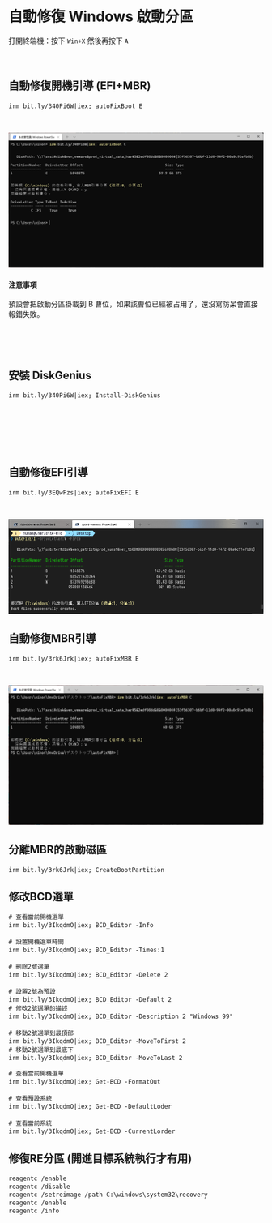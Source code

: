 自動修復 Windows 啟動分區
===

打開終端機：按下 `Win+X` 然後再按下 `A`   
</br></br>

## 自動修復開機引導 (EFI+MBR)
```
irm bit.ly/340Pi6W|iex; autoFixBoot E
```
</br>

![](img/autoFixBoot-MBR.png)


#### 注意事項
預設會把啟動分區掛載到 B 曹位，如果該曹位已經被占用了，還沒寫防呆會直接報錯失敗。




</br></br></br>

## 安裝 DiskGenius
```
irm bit.ly/340Pi6W|iex; Install-DiskGenius
```






</br></br></br></br></br>

## 自動修復EFI引導
```
irm bit.ly/3EQwFzs|iex; autoFixEFI E
```
</br>

![](img/autoFixEFI.png)


## 自動修復MBR引導
```
irm bit.ly/3rk6Jrk|iex; autoFixMBR E
```
</br>

![](img/autoFixMBR.png)


## 分離MBR的啟動磁區
```
irm bit.ly/3rk6Jrk|iex; CreateBootPartition
```

## 修改BCD選單
```
# 查看當前開機選單
irm bit.ly/3IkqdmO|iex; BCD_Editor -Info

# 設置開機選單時間
irm bit.ly/3IkqdmO|iex; BCD_Editor -Times:1

# 刪除2號選單
irm bit.ly/3IkqdmO|iex; BCD_Editor -Delete 2

# 設置2號為預設
irm bit.ly/3IkqdmO|iex; BCD_Editor -Default 2
# 修改2號選單的描述
irm bit.ly/3IkqdmO|iex; BCD_Editor -Description 2 "Windows 99"

# 移動2號選單到最頂部
irm bit.ly/3IkqdmO|iex; BCD_Editor -MoveToFirst 2
# 移動2號選單到最底下
irm bit.ly/3IkqdmO|iex; BCD_Editor -MoveToLast 2
```

```
# 查看當前開機選單
irm bit.ly/3IkqdmO|iex; Get-BCD -FormatOut

# 查看預設系統
irm bit.ly/3IkqdmO|iex; Get-BCD -DefaultLoder

# 查看當前系統
irm bit.ly/3IkqdmO|iex; Get-BCD -CurrentLorder
```


## 修復RE分區 (開進目標系統執行才有用)

```
reagentc /enable
reagentc /disable
reagentc /setreimage /path C:\windows\system32\recovery
reagentc /enable
reagentc /info
```